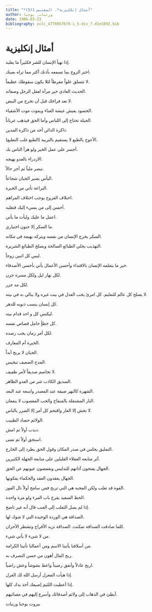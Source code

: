 ```yaml
---
title: "*أمثال إنكليزية*. المقتبس 1(5)"
author: ورتبات, يوحنا
date: 1906-03-23
bibliography: oclc_4770057679-i_5-div_7.d1e1092.bib
---
```




#  أمثال إنكليزية 


 إذا نهيأ الإنسان للشر فكثيراً ما يغلبه. 

 اختر الزوج بما تسمعه بأذنك أكثر مما تراه بعينك. 

 لا تتسلق علواً مفرطاً لئلا يكون سقوطك عظيماً. 

 الحديث العادي خير مرآة لعقل الرجل وصفاته. 

 لا تعد فراخك قبل أن تخرج من البيض. 

 الحسود يعيش عيشة العناء ويموت موت الأشقياء. 

 الحيلة تحتاج إلى اللباس وأما الحق فيذهب عرياناً. 

 ذاكرة الدائن  أحد  من ذاكرة المدين. 

 الأعوج بالطبع لا يستقيم بالتربية (الطبع غلب التطبع). 

 أجسر على عمل الخير ولو هزأ الناس بك. 

 الازدراء بالعدو يهيجه.  

 تبصر ملياً ثم أجر حالاً. 

 اليأس يصير الجبان شجاعاً. 

 البراعة تأتي من الخبرة. 

 اختلاف القروح يوجب اختلاف المراهم. 

 أحسن إلى من يسيء إليك فتغلبه. 

 اعمل ما عليك وليأت ما يأتي. 

 ما السكر إلا جنون اختياري. 

 السكر يخرج الإنسان من نفسه ويتركه بهيمة في مكانه. 

 التهذيب يجلي الطبائع الصالحة ويصلح الطبائع الشريرة. 

 ليس كل  اثنين  زوجاً. 

 خير ما يتعلمه الإنسان بالاقتداء وأحسن الأعمال يأتي بأحسن الأصدقاء. 

 لكل نهار ليل ولكل مسرة حزن. 

 لكل مد جزر. 

 لا يصلح كل عالم للتعليم.   كل امرئ يحب العدل في بيت غيره ولا يبالي به في بيته. 

 كل إنسان ينسب ذنوبه للدهر. 

 ليكنس كل و  احد  قدام بيته. 

 كل خطأٍ حامل قصاص نفسه. 

 لكل أمر زمان يجب رصده. 

 الخبرة أم المعارف. 

 الجبان لا يربح أبداً.  

 المدح الضعيف تبخيس. 

 لا تخاصم صديقاً لأمر طفيف. 

 الصديق الكاذب شر من العدو الظاهر. 

 الشهرة كالنهر ضيقة عند المصدر واسعة عند البعد. 

 النار المشتعلة بالمنفاخ والحب المغصوب لا ينفعان. 

 لا تخش إلا العار واقتحم كل أمر إلا الضرر بالناس. 

 الولائم حصاد الطبيب. 

 دبدب أولاً ثم امش. 

 استحق أولاً ثم تمنى. 

 التمليق يجلس في صدر المكان وقول الحق يطرد إلى الخارج. 

 آثر متابعة العقلاء القليلين على متابعة الجهلة الكثيرين. 

 الجهال يفتحون آذانهم للتدليس ويغمضون عيونهم عن الحق. 

 الجهال يعقدون العقد والحكماء يفكونها. 

 القوة قد تغلب ولكن المحبة هي التي تربح فمن سامح أولاً نال الفوز. 

 الحظ السعيد يقرع باب المرء ولو مرة واحدة. 

 إذا لم يصل الثعلب إلى العنب قال أنه غير ناضج. 

 الصداقة هي الوردة الوحيدة التي لا شوك لها. 

 كلما صادقت الصداقة تمكنت.   الصداقة تزيد الأفراح وتشطر الأحزان. 

 من لا شيء لا يأتي شيء. 

 من أسلافنا يأتينا الاسم ومن أعمالنا تأتينا الكرامة.  

 ربح المال أهون من حسن التصرف به. 

 اربح عادلاً وأنفق رضيناً واعط بشوشاً وعش راضياً. 

 إذا هيأت المغزل أرسل الله لك الغزل. 

 إذا أعطيت اللئيم إصبعك أخذ يدك كلها. 

 أبطئ في الذهاب إلى ولائم أصدقائك وأسرع إليهم في مصائبهم. 

 بيروت  يوحنا  ورتبات 
